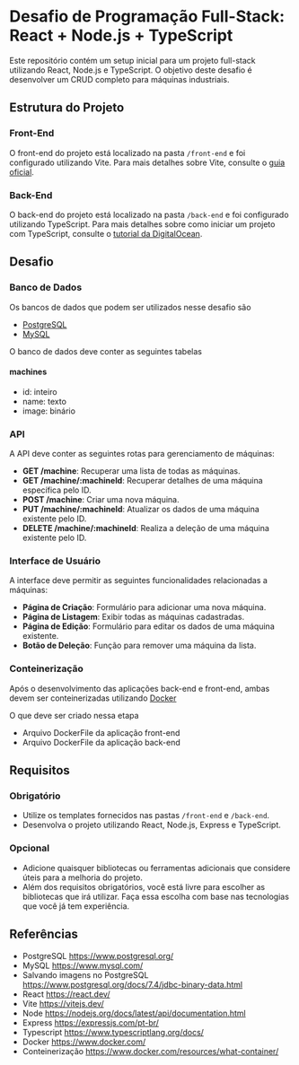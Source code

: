 # Desafio de Programação Full-Stack: React + Node.js + TypeScript

Este repositório contém um setup inicial para um projeto full-stack utilizando React, Node.js e TypeScript. O objetivo deste desafio é desenvolver um CRUD completo para máquinas industriais.

## Estrutura do Projeto

### Front-End

O front-end do projeto está localizado na pasta `/front-end` e foi configurado utilizando Vite. Para mais detalhes sobre Vite, consulte o [guia oficial](https://vitejs.dev/guide/).

### Back-End

O back-end do projeto está localizado na pasta `/back-end` e foi configurado utilizando TypeScript. Para mais detalhes sobre como iniciar um projeto com TypeScript, consulte o [tutorial da DigitalOcean](https://www.digitalocean.com/community/tutorials/typescript-new-project).

## Desafio

### Banco de Dados
Os bancos de dados que podem ser utilizados nesse desafio são

- [PostgreSQL](https://www.postgresql.org/)
- [MySQL](https://www.mysql.com/)

O banco de dados deve conter as seguintes tabelas

#### machines

- id: inteiro
- name: texto
- image: binário

### API

A API deve conter as seguintes rotas para gerenciamento de máquinas:

- **GET /machine**: Recuperar uma lista de todas as máquinas.
- **GET /machine/:machineId**: Recuperar detalhes de uma máquina específica pelo ID.
- **POST /machine**: Criar uma nova máquina.
- **PUT /machine/:machineId**: Atualizar os dados de uma máquina existente pelo ID.
- **DELETE /machine/:machineId**: Realiza a deleção de uma máquina existente pelo ID.

### Interface de Usuário

A interface deve permitir as seguintes funcionalidades relacionadas a máquinas:

- **Página de Criação**: Formulário para adicionar uma nova máquina.
- **Página de Listagem**: Exibir todas as máquinas cadastradas.
- **Página de Edição**: Formulário para editar os dados de uma máquina existente.
- **Botão de Deleção**: Função para remover uma máquina da lista.

### Conteinerização

Após o desenvolvimento das aplicações back-end e front-end, ambas devem ser conteinerizadas utilizando 
[Docker](https://www.docker.com/)

O que deve ser criado nessa etapa

- Arquivo DockerFile da aplicação front-end
- Arquivo DockerFile da aplicação back-end

## Requisitos

### Obrigatório

- Utilize os templates fornecidos nas pastas `/front-end` e `/back-end`.
- Desenvolva o projeto utilizando React, Node.js, Express e TypeScript.

### Opcional

- Adicione quaisquer bibliotecas ou ferramentas adicionais que considere úteis para a melhoria do projeto.
- Além dos requisitos obrigatórios, você está livre para escolher as bibliotecas que irá utilizar. Faça essa escolha com base nas tecnologias que você já tem experiência.

## Referências
- PostgreSQL https://www.postgresql.org/
- MySQL https://www.mysql.com/
- Salvando imagens no PostgreSQL https://www.postgresql.org/docs/7.4/jdbc-binary-data.html
- React https://react.dev/
- Vite https://vitejs.dev/
- Node https://nodejs.org/docs/latest/api/documentation.html
- Express https://expressjs.com/pt-br/
- Typescript https://www.typescriptlang.org/docs/
- Docker https://www.docker.com/
- Conteinerização https://www.docker.com/resources/what-container/